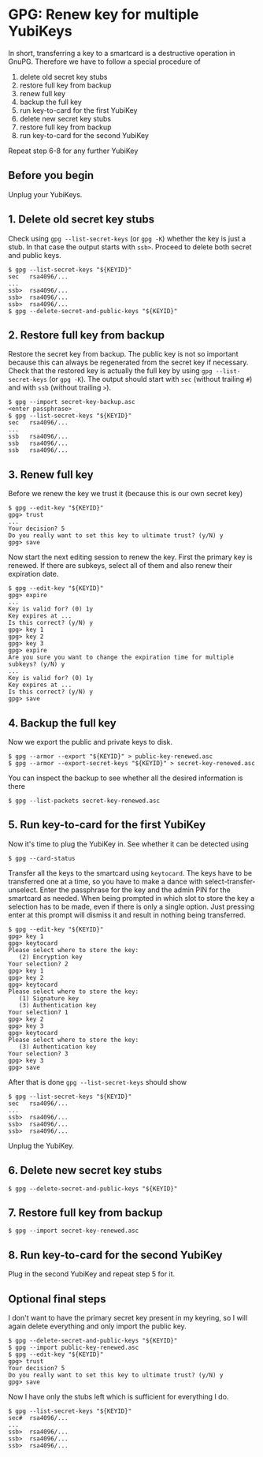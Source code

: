 # GPG: Renew key for multiple YubiKeys

In short, transferring a key to a smartcard is a destructive operation in GnuPG. Therefore we have to follow a special procedure of

1. delete old secret key stubs
2. restore full key from backup
3. renew full key
4. backup the full key
5. run key-to-card for the first YubiKey
6. delete new secret key stubs
7. restore full key from backup
8. run key-to-card for the second YubiKey

Repeat step 6-8 for any further YubiKey

## Before you begin

Unplug your YubiKeys.

## 1. Delete old secret key stubs

Check using `gpg --list-secret-keys` (or `gpg -K`) whether the key is just a
stub.  In that case the output starts with `ssb>`.  Proceed to delete both
secret and public keys.

```console
$ gpg --list-secret-keys "${KEYID}"
sec   rsa4096/...
...
ssb>  rsa4096/...
ssb>  rsa4096/...
ssb>  rsa4096/...
$ gpg --delete-secret-and-public-keys "${KEYID}"
```

## 2. Restore full key from backup

Restore the secret key from backup.  The public key is not so important because
this can always be regenerated from the secret key if necessary.  Check that the
restored key is actually the full key by using `gpg --list-secret-keys` (or `gpg
-K`).  The output should start with `sec` (without trailing `#`) and with `ssb`
(without trailing `>`).

```console
$ gpg --import secret-key-backup.asc
<enter passphrase>
$ gpg --list-secret-keys "${KEYID}"
sec   rsa4096/...
...
ssb   rsa4096/...
ssb   rsa4096/...
ssb   rsa4096/...
```

## 3. Renew full key

Before we renew the key we trust it (because this is our own secret key)

```console
$ gpg --edit-key "${KEYID}"
gpg> trust
...
Your decision? 5
Do you really want to set this key to ultimate trust? (y/N) y
gpg> save
```

Now start the next editing session to renew the key.  First the primary key is
renewed.  If there are subkeys, select all of them and also renew their
expiration date.

```console
$ gpg --edit-key "${KEYID}"
gpg> expire
...
Key is valid for? (0) 1y
Key expires at ...
Is this correct? (y/N) y
gpg> key 1
gpg> key 2
gpg> key 3
gpg> expire
Are you sure you want to change the expiration time for multiple subkeys? (y/N) y
...
Key is valid for? (0) 1y
Key expires at ...
Is this correct? (y/N) y
gpg> save
```

## 4. Backup the full key

Now we export the public and private keys to disk.

```console
$ gpg --armor --export "${KEYID}" > public-key-renewed.asc 
$ gpg --armor --export-secret-keys "${KEYID}" > secret-key-renewed.asc
```

You can inspect the backup to see whether all the desired information is there

```console
$ gpg --list-packets secret-key-renewed.asc
```

## 5. Run key-to-card for the first YubiKey

Now it's time to plug the YubiKey in.  See whether it can be detected using

```console
$ gpg --card-status
```

Transfer all the keys to the smartcard using `keytocard`.  The keys have to be
transferred one at a time, so you have to make a dance with
select-transfer-unselect.  Enter the passphrase for the key and the admin PIN
for the smartcard as needed.  When being prompted in which slot to store the key
a selection has to be made, even if there is only a single option.  Just
pressing enter at this prompt will dismiss it and result in nothing being
transferred.

```console
$ gpg --edit-key "${KEYID}"
gpg> key 1
gpg> keytocard
Please select where to store the key:
   (2) Encryption key
Your selection? 2
gpg> key 1
gpg> key 2
gpg> keytocard
Please select where to store the key:
   (1) Signature key
   (3) Authentication key
Your selection? 1
gpg> key 2
gpg> key 3
gpg> keytocard
Please select where to store the key:
   (3) Authentication key
Your selection? 3
gpg> key 3
gpg> save
```

After that is done `gpg --list-secret-keys` should show

```console
$ gpg --list-secret-keys "${KEYID}"
sec   rsa4096/...
...
ssb>  rsa4096/...
ssb>  rsa4096/...
ssb>  rsa4096/...
```

Unplug the YubiKey.

## 6. Delete new secret key stubs

```console
$ gpg --delete-secret-and-public-keys "${KEYID}"
```

## 7. Restore full key from backup

```console
$ gpg --import secret-key-renewed.asc
```

## 8. Run key-to-card for the second YubiKey

Plug in the second YubiKey and repeat step 5 for it.

## Optional final steps

I don't want to have the primary secret key present in my keyring, so I will
again delete everything and only import the public key.

```console
$ gpg --delete-secret-and-public-keys "${KEYID}"
$ gpg --import public-key-renewed.asc
$ gpg --edit-key "${KEYID}"
gpg> trust
Your decision? 5
Do you really want to set this key to ultimate trust? (y/N) y
gpg> save
```

Now I have only the stubs left which is sufficient for everything I do.

```console
$ gpg --list-secret-keys "${KEYID}"
sec#  rsa4096/...
...
ssb>  rsa4096/...
ssb>  rsa4096/...
ssb>  rsa4096/...
```
